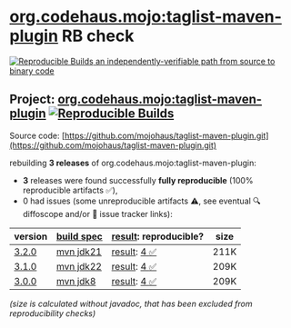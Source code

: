 [org.codehaus.mojo:taglist-maven-plugin](https://central.sonatype.com/artifact/org.codehaus.mojo/taglist-maven-plugin/versions) RB check
=======

[![Reproducible Builds](https://reproducible-builds.org/images/logos/rb.svg) an independently-verifiable path from source to binary code](https://reproducible-builds.org/)

## Project: [org.codehaus.mojo:taglist-maven-plugin](https://central.sonatype.com/artifact/org.codehaus.mojo/taglist-maven-plugin/versions) [![Reproducible Builds](https://img.shields.io/endpoint?url=https://raw.githubusercontent.com/jvm-repo-rebuild/reproducible-central/master/content/org/codehaus/mojo/taglist-maven-plugin/badge.json)](https://github.com/jvm-repo-rebuild/reproducible-central/blob/master/content/org/codehaus/mojo/taglist-maven-plugin/README.md)

Source code: [https://github.com/mojohaus/taglist-maven-plugin.git](https://github.com/mojohaus/taglist-maven-plugin.git)

rebuilding **3 releases** of org.codehaus.mojo:taglist-maven-plugin:
- **3** releases were found successfully **fully reproducible** (100% reproducible artifacts :white_check_mark:),
- 0 had issues (some unreproducible artifacts :warning:, see eventual :mag: diffoscope and/or :memo: issue tracker links):

| version | [build spec](/BUILDSPEC.md) | [result](https://reproducible-builds.org/docs/jvm/): reproducible? | size |
| -- | --------- | ------ | -- |
| [3.2.0](https://central.sonatype.com/artifact/org.codehaus.mojo/taglist-maven-plugin/3.2.0/pom) | [mvn jdk21](taglist-maven-plugin-3.2.0.buildspec) | [result](taglist-maven-plugin-3.2.0.buildinfo): [4 :white_check_mark: ](taglist-maven-plugin-3.2.0.buildcompare) | 211K |
| [3.1.0](https://central.sonatype.com/artifact/org.codehaus.mojo/taglist-maven-plugin/3.1.0/pom) | [mvn jdk22](taglist-maven-plugin-3.1.0.buildspec) | [result](taglist-maven-plugin-3.1.0.buildinfo): [4 :white_check_mark: ](taglist-maven-plugin-3.1.0.buildcompare) | 209K |
| [3.0.0](https://central.sonatype.com/artifact/org.codehaus.mojo/taglist-maven-plugin/3.0.0/pom) | [mvn jdk8](taglist-maven-plugin-3.0.0.buildspec) | [result](taglist-maven-plugin-3.0.0.buildinfo): [4 :white_check_mark: ](taglist-maven-plugin-3.0.0.buildcompare) | 209K |

<i>(size is calculated without javadoc, that has been excluded from reproducibility checks)</i>

